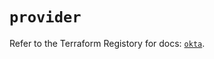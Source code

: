 # `provider`

Refer to the Terraform Registory for docs: [`okta`](https://registry.terraform.io/providers/okta/okta/4.0.2/docs).

